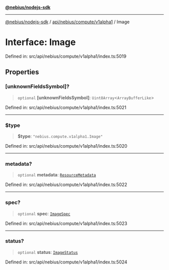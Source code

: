 [**@nebius/nodejs-sdk**](../../../../../README.md)

***

[@nebius/nodejs-sdk](../../../../../README.md) / [api/nebius/compute/v1alpha1](../README.md) / Image

# Interface: Image

Defined in: src/api/nebius/compute/v1alpha1/index.ts:5019

## Properties

### \[unknownFieldsSymbol\]?

> `optional` **\[unknownFieldsSymbol\]**: `Uint8Array`\<`ArrayBufferLike`\>

Defined in: src/api/nebius/compute/v1alpha1/index.ts:5021

***

### $type

> **$type**: `"nebius.compute.v1alpha1.Image"`

Defined in: src/api/nebius/compute/v1alpha1/index.ts:5020

***

### metadata?

> `optional` **metadata**: [`ResourceMetadata`](../../../common/v1/interfaces/ResourceMetadata.md)

Defined in: src/api/nebius/compute/v1alpha1/index.ts:5022

***

### spec?

> `optional` **spec**: [`ImageSpec`](ImageSpec.md)

Defined in: src/api/nebius/compute/v1alpha1/index.ts:5023

***

### status?

> `optional` **status**: [`ImageStatus`](ImageStatus.md)

Defined in: src/api/nebius/compute/v1alpha1/index.ts:5024
